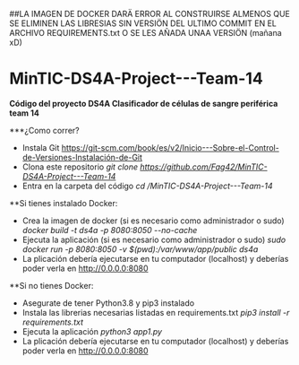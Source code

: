 ##LA IMAGEN DE DOCKER DARÄ ERROR AL CONSTRUIRSE ALMENOS QUE SE ELIMINEN LAS LIBRESIAS SIN VERSIÖN DEL ULTIMO COMMIT EN EL ARCHIVO REQUIREMENTS.txt O SE LES AÑADA UNAA VERSIÖN (mañana xD)

# MinTIC-DS4A-Project---Team-14

**Código del proyecto DS4A Clasificador de células de sangre periférica team 14**

***¿Como correr?

* Instala Git https://git-scm.com/book/es/v2/Inicio---Sobre-el-Control-de-Versiones-Instalación-de-Git
* Clona este repositorio *git clone https://github.com/Fag42/MinTIC-DS4A-Project---Team-14*
* Entra en la carpeta del código *cd /MinTIC-DS4A-Project---Team-14*

**Si tienes instalado Docker:

* Crea la imagen de docker (si es necesario como administrador o sudo) *docker build -t ds4a -p 8080:8050 --no-cache*
* Ejecuta la aplicación (si es necesario como administrador o sudo) *sudo docker run -p 8080:8050 -v $(pwd):/var/www/app/public ds4a*
* La plicación debería ejecutarse en tu computador (localhost) y deberías poder verla en http://0.0.0.0:8080

**Si no tienes Docker:

* Asegurate de tener Python3.8 y pip3 instalado 
* Instala las librerias necesarias listadas en requirements.txt *pip3 install -r requirements.txt*
* Ejecuta la aplicación *python3 app1.py*
* La plicación debería ejecutarse en tu computador (localhost) y deberías poder verla en http://0.0.0.0:8080
